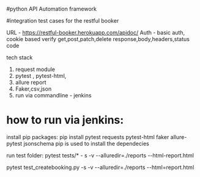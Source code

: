 #python API Automation framework

#integration test cases for the restful booker

URL - https://restful-booker.herokuapp.com/apidoc/
Auth - basic auth, cookie based
verify get,post,patch,delete
response,body,headers,status code

tech stack
1. request module
2. pytest , pytest-html,
3. allure report
4. Faker,csv,json
5. run via commandline - jenkins

# how to run via jenkins:

install pip packages:
 pip install pytest requests pytest-html faker allure-pytest jsonschema
pip is used to install the dependecies

run test folder:
pytest tests/* - s -v --alluredir=./reports --html-report.html

 pytest test_createbooking.py -s -v --alluredir=./reports --html=report.html


